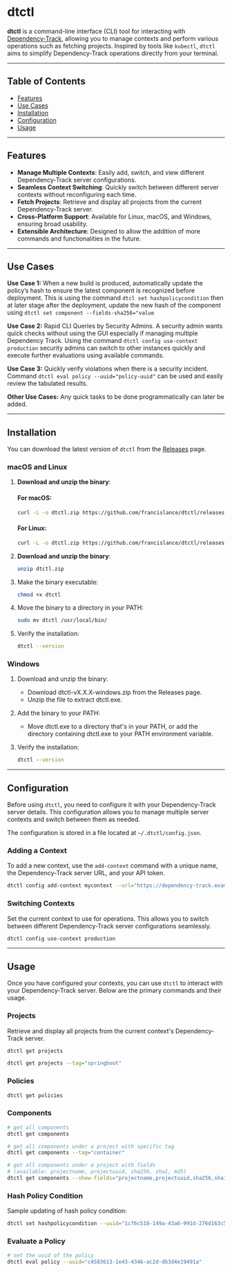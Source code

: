 # dtctl

**dtctl** is a command-line interface (CLI) tool for interacting with [Dependency-Track](https://dependencytrack.org/), allowing you to manage contexts and perform various operations such as fetching projects. Inspired by tools like `kubectl`, `dtctl` aims to simplify Dependency-Track operations directly from your terminal.

---

## Table of Contents

- [Features](#features)
- [Use Cases](#usecases)
- [Installation](#installation)
- [Configuration](#configuration)
- [Usage](#usage)

---

## Features

- **Manage Multiple Contexts**: Easily add, switch, and view different Dependency-Track server configurations.
- **Seamless Context Switching**: Quickly switch between different server contexts without reconfiguring each time.
- **Fetch Projects**: Retrieve and display all projects from the current Dependency-Track server.
- **Cross-Platform Support**: Available for Linux, macOS, and Windows, ensuring broad usability.
- **Extensible Architecture**: Designed to allow the addition of more commands and functionalities in the future.

---

## Use Cases

**Use Case 1:** When a new build is produced, automatically update the policy’s hash to ensure the latest component is recognized before deployment. This is using the command `dtcl set hashpolicycondition` then at later stage after the deployment, update the new hash of the component using `dtctl set component --fields-sha256="value`

**Use Case 2:** Rapid CLI Queries by Security Admins. A security admin wants quick checks without using the GUI especially if managing multiple Dependency Track. Using the command `dtctl config use-context production` security admins can switch to other instances quickly and execute further evaluations using available commands.

**Use Case 3:** Quickly verify violations when there is a security incident. Command `dtctl eval policy --uuid="policy-uuid"` can be used and easily review the tabulated results.

**Other Use Cases:** Any quick tasks to be done programmatically can later be added.

---

## Installation

You can download the latest version of `dtctl` from the [Releases](https://github.com/francislance/dtctl/releases/latest) page.

### macOS and Linux

1. **Download and unzip the binary**:

   #### For macOS:
   ```bash
   curl -L -o dtctl.zip https://github.com/francislance/dtctl/releases/latest/download/dtctl-macos-amd64.zip
   ```
   #### For Linux:
   ```bash
   curl -L -o dtctl.zip https://github.com/francislance/dtctl/releases/latest/download/dtctl-linux-amd64.zip
   ```

2. **Download and unzip the binary**:

   ```bash
   unzip dtctl.zip
   ```

3. Make the binary executable:

   ```bash 
   chmod +x dtctl
   ```

4. Move the binary to a directory in your PATH:

   ```bash
   sudo mv dtctl /usr/local/bin/
   ```

5. Verify the installation:

   ```bash
   dtctl --version
   ```

### Windows
1. Download and unzip the binary:
   - Download dtctl-vX.X.X-windows.zip from the Releases page. 
   - Unzip the file to extract dtctl.exe. 
2. Add the binary to your PATH:
   - Move dtctl.exe to a directory that's in your PATH, or add the directory containing dtctl.exe to your PATH environment variable.
3. Verify the installation:

   ```cmd
   dtctl --version
   ```

---

## Configuration

Before using `dtctl`, you need to configure it with your Dependency-Track server details. This configuration allows you to manage multiple server contexts and switch between them as needed.

The configuration is stored in a file located at `~/.dtctl/config.json`.

### Adding a Context

To add a new context, use the `add-context` command with a unique name, the Dependency-Track server URL, and your API token.

```bash
dtctl config add-context mycontext --url="https://dependency-track.example.com" --token="your-api-key"
```

### Switching Contexts
Set the current context to use for operations. This allows you to switch between different Dependency-Track server configurations seamlessly.
```bash
dtctl config use-context production
```

---

## Usage

Once you have configured your contexts, you can use `dtctl` to interact with your Dependency-Track server. Below are the primary commands and their usage.

### Projects

Retrieve and display all projects from the current context's Dependency-Track server.

```bash
dtctl get projects
```

```bash
dtctl get projects --tag="springboot"
```

### Policies
```bash
dtctl get policies
```

### Components
```bash
# get all components
dtctl get components
```
```bash
# get all components under a project with specific tag
dtctl get components --tag="container"
```
```bash
# get all components under a project with fields
# (available: projectname, projectuuid, sha256, sha1, md5)
dtctl get components --show-fields="projectname,projectuuid,sha256,sha1,md5" --tag="container"
```

### Hash Policy Condition

Sample updating of hash policy condition:
```bash
dtctl set hashpolicycondition --uuid="1cf6c518-149a-43a6-991d-276d163c5852" --operator="IS_NOT" --subject="COMPONENT_HASH" --algorithm="SHA-256" --algorithm-value="928b2691494882b361bbe4f70fcf3fa9fbcb5a2bbe88f2b42f7e93f2c8cc726b"
```

### Evaluate a Policy

```bash
# set the uuid of the policy
dtctl eval policy --uuid="c4583613-1e43-4346-ac2d-db3d4e19491a"
```